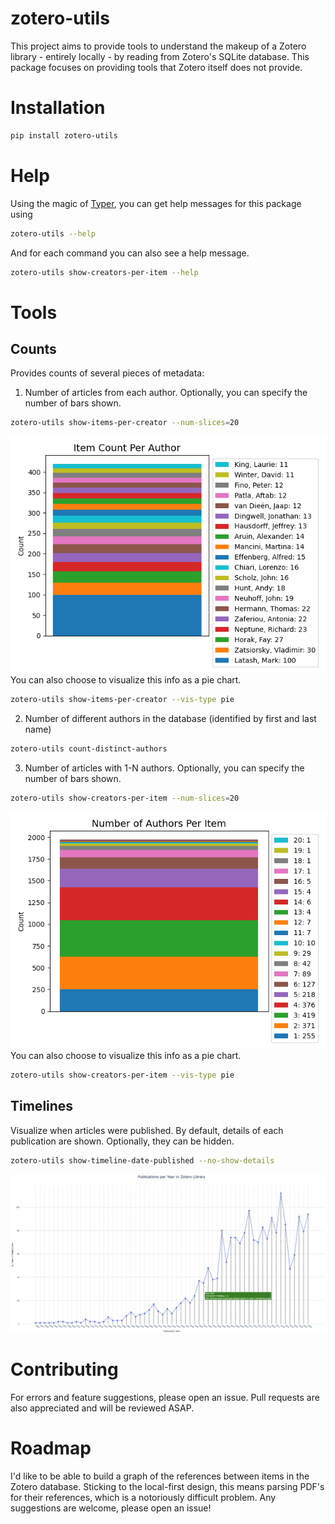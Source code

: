 # zotero-utils

This project aims to provide tools to understand the makeup of a Zotero library - entirely locally - by reading from Zotero's SQLite database. This package focuses on providing tools that Zotero itself does not provide.

# Installation
```bash
pip install zotero-utils
```

# Help
Using the magic of [Typer](https://typer.tiangolo.com), you can get help messages for this package using 
```bash
zotero-utils --help
```
And for each command you can also see a help message.
```bash
zotero-utils show-creators-per-item --help
```

# Tools
## Counts
Provides counts of several pieces of metadata:
    
1. Number of articles from each author. Optionally, you can specify the number of bars shown.
```bash
zotero-utils show-items-per-creator --num-slices=20
```
![Number of Articles from Top 20 Authors](docs/show_items_per_creator_bar.png)
You can also choose to visualize this info as a pie chart.
```bash
zotero-utils show-items-per-creator --vis-type pie
```

2. Number of different authors in the database (identified by first and last name)
```bash
zotero-utils count-distinct-authors
```

3. Number of articles with 1-N authors. Optionally, you can specify the number of bars shown.
```bash
zotero-utils show-creators-per-item --num-slices=20
```
![Number of Authors Per Article](docs/show_creators_per_item_bar.png)
You can also choose to visualize this info as a pie chart.
```bash
zotero-utils show-creators-per-item --vis-type pie
```

## Timelines
Visualize when articles were published. By default, details of each publication are shown. Optionally, they can be hidden.
```bash
zotero-utils show-timeline-date-published --no-show-details
```
![Article Publication Timeline](docs/article_publication_timeline.png)

<!-- ## Reference Graphs (Not Implemented)
!!!warning
    Not currently implemented. Parsing PDF's is difficult!
This feature will attempt to create a graph of the references using AI locally to read the PDF's. The result will be similar to many existing cloud-based, closed-source tools, however this tool is entirely open-source, local, and reads your entire Zotero library to allow you to spot trends and gaps in your collection. -->

# Contributing
For errors and feature suggestions, please open an issue. Pull requests are also appreciated and will be reviewed ASAP.

# Roadmap
I'd like to be able to build a graph of the references between items in the Zotero database. Sticking to the local-first design, this means parsing PDF's for their references, which is a notoriously difficult problem. Any suggestions are welcome, please open an issue!